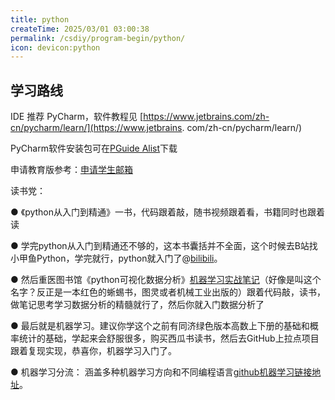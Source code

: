 ```yaml
---
title: python
createTime: 2025/03/01 03:00:38
permalink: /csdiy/program-begin/python/
icon: devicon:python
---
```


[//]: # (TODO:chy待填写)

## 学习路线

IDE 推荐 PyCharm，软件教程见 [https://www.jetbrains.com/zh-cn/pycharm/learn/](https://www.jetbrains.
com/zh-cn/pycharm/learn/)

PyCharm软件安装包可在[PGuide Alist](http://192.168.183.171:5244/softwares/JetBrainsIDEs/pycharm-professional-2024.2.4.exe)下载

申请教育版参考：[申请学生邮箱](../../%E5%A4%A7%E5%AD%A6%E7%99%BE%E7%A7%91/%E7%94%B3%E8%AF%B7%E5%AD%A6%E7%94%9F%E9%82%AE%E7%AE%B1.md)

读书党：

● 《python从入门到精通》一书，代码跟着敲，随书视频跟着看，书籍同时也跟着读

● 学完python从入门到精通还不够的，这本书囊括并不全面，这个时候去B站找小甲鱼Python，学完就行，python就入门了@[bilibili](BV1c4411e77t)。



● 然后重医图书馆《python可视化数据分析》[机器学习实战笔记](https://blog.csdn.net/Crayonxin2000/article/details/122741295)（好像是叫这个名字？反正是一本红色的蜥蜴书，图灵或者机械工业出版的）跟着代码敲，读书，做笔记思考学习数据分析的精髓就行了，然后你就入门数据分析了

● 最后就是机器学习。建议你学这个之前有同济绿色版本高数上下册的基础和概率统计的基础，学起来会舒服很多，购买西瓜书读书，然后去GitHub上拉点项目跟着复现实现，恭喜你，机器学习入门了。


<CardGrid>
  <Card title="高等数学上册" icon="twemoji:astonished-face">
  </Card>
  <LinkCard title="高等数学上册链接" href="/src/resource/pdf/高等数学七版（上）.pdf"/>
  
  <Card title="高等数学下册" icon="twemoji:astonished-face"></Card>
  <LinkCard  title="高等数学下册链接" href="/src/resource/pdf/高等数学下册.pdf" />

  <Card title="概率论与数理统计" icon="twemoji:astonished-face"></Card>
  <LinkCard  title="概率论与数理统计(浙大四版)链接" href="/src/resource/pdf/概率论与数理统计(浙大四版).pdf" />

  <Card title="西瓜书" icon="twemoji:astonished-face"></Card>
  <LinkCard  title="西瓜书链接" href="/src/resource/pdf/西瓜书.pdf" />
</CardGrid>

● 机器学习分流： 涵盖多种机器学习方向和不同编程语言[github机器学习链接地址](https://github.com/josephmisiti/awesome-machine-learning)。

  
  
  
  

